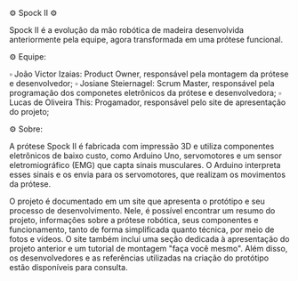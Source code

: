 ⚙️ Spock II ⚙️

Spock II é a evolução da mão robótica de madeira desenvolvida anteriormente pela equipe, agora transformada em uma prótese funcional. 

⚙️ Equipe:

▫️ João Victor Izaias: Product Owner, responsável pela montagem da prótese e desenvolvedor;
▫️ Josiane Steiernagel: Scrum Master, responsável pela programação dos componetes eletrônicos da prótese e desenvolvedora;
▫️ Lucas de Oliveira This: Progamador, responsável pelo site de apresentação do projeto;

⚙️ Sobre:

A prótese Spock II é fabricada com impressão 3D e utiliza componentes eletrônicos de baixo custo, como Arduino Uno, servomotores e um sensor eletromiográfico (EMG) que capta sinais musculares. O Arduino interpreta esses sinais e os envia para os servomotores, que realizam os movimentos da prótese.

O projeto é documentado em um site que apresenta o protótipo e seu processo de desenvolvimento. Nele, é possível encontrar um resumo do projeto, informações sobre a prótese robótica, seus componentes e funcionamento, tanto de forma simplificada quanto técnica, por meio de fotos e vídeos. O site também inclui uma seção dedicada à apresentação do projeto anterior e um tutorial de montagem "faça você mesmo". Além disso, os desenvolvedores e as referências utilizadas na criação do protótipo estão disponíveis para consulta.

